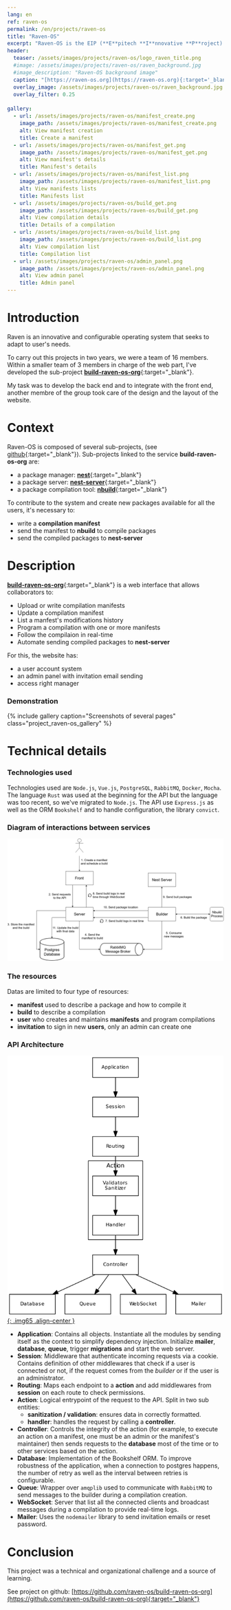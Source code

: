 ```yaml
---
lang: en
ref: raven-os
permalink: /en/projects/raven-os
title: "Raven-OS"
excerpt: "Raven-OS is the EIP (**E**pitech **I**nnovative **P**roject) project that I've worked on during my last years at Epitech"
header:
  teaser: /assets/images/projects/raven-os/logo_raven_title.png
  #image: /assets/images/projects/raven-os/raven_background.jpg
  #image_description: "Raven-OS background image"
  caption: "[https://raven-os.org](https://raven-os.org){:target='_blank'}"
  overlay_image: /assets/images/projects/raven-os/raven_background.jpg
  overlay_filter: 0.25

gallery:
  - url: /assets/images/projects/raven-os/manifest_create.png
    image_path: /assets/images/projects/raven-os/manifest_create.png
    alt: View manifest creation
    title: Create a manifest
  - url: /assets/images/projects/raven-os/manifest_get.png
    image_path: /assets/images/projects/raven-os/manifest_get.png
    alt: View manifest's details
    title: Manifest's details
  - url: /assets/images/projects/raven-os/manifest_list.png
    image_path: /assets/images/projects/raven-os/manifest_list.png
    alt: View manifests lists
    title: Manifests list
  - url: /assets/images/projects/raven-os/build_get.png
    image_path: /assets/images/projects/raven-os/build_get.png
    alt: View compilation details
    title: Details of a compilation
  - url: /assets/images/projects/raven-os/build_list.png
    image_path: /assets/images/projects/raven-os/build_list.png
    alt: View compilation list
    title: Compilation list
  - url: /assets/images/projects/raven-os/admin_panel.png
    image_path: /assets/images/projects/raven-os/admin_panel.png
    alt: View admin panel
    title: Admin panel
---
```

# Introduction

Raven is an innovative and configurable operating system that seeks to adapt to user's needs.

To carry out this projects in two years, we were a team of 16 members. Within a smaller team of 3 members in charge of the web part, I've developed the sub-project [**build-raven-os-org**](https://github.com/raven-os/build-raven-os-org){:target="_blank"}.

My task was to develop the back end and to integrate with the front end, another membre of the group took care of the design
and the layout of the website.

# Context

Raven-OS is composed of several sub-projects, (see [github](https://github.com/raven-os){:target="_blank"}).
Sub-projects linked to the service  **build-raven-os-org** are:

- a package manager: [**nest**](https://github.com/raven-os/nest){:target="_blank"}
- a package server: [**nest-server**](https://github.com/raven-os/nest-server){:target="_blank"}
- a package compilation tool: [**nbuild**](https://github.com/raven-os/nbuild){:target="_blank"}

To contribute to the system and create new packages available for all the users, it's necessary to:

- write a **compilation manifest**
- send the manifest to **nbuild** to compile packages
- send the compiled packages to **nest-server**

# Description

[**build-raven-os-org**](https://github.com/raven-os/build-raven-os-org){:target="_blank"} is a web interface that allows collaborators to: 

  - Upload or write compilation manifests
  - Update a compilation manifest
  - List a manfest's modifications history
  - Program a compilation with one or more manifests
  - Follow the compilaion in real-time
  - Automate sending compiled packages to **nest-server**

For this, the website has:
  - a user account system
  - an admin panel with invitation email sending
  - access right manager

### Demonstration

{% include gallery caption="Screenshots of several pages" class="project_raven-os_gallery" %}

# Technical details

### Technologies used

Technologies used are `Node.js`, `Vue.js`, `PostgreSQL`, `RabbitMQ`, `Docker`, `Mocha`.
The language `Rust` was used at the beginning for the API but the language was too recent, so we've migrated to `Node.js`.
The API use `Express.js` as well as the ORM `Bookshelf` and to handle configuration, the library `convict`.

### Diagram of interactions between services

[![Diagram of interactions between services](/assets/images/projects/raven-os/diagram_interactions.png "Diagram of interactions between services")](/assets/images/projects/raven-os/diagram_interactions.png "Diagram of interactions between services")

### The resources

Datas are limited to four type of resources:

  - **manifest** used to describe a package and how to compile it
  - **build** to describe a compilation
  - **user** who creates and maintains **manifests** and program compilations
  - **invitation** to sign in new **users**, only an admin can create one

### API Architecture

[![API Architecture Diagram](/assets/images/projects/raven-os/diagram_api_architecture.png "API Architecture Diagram"){: .img65 .align-center }](/assets/images/projects/raven-os/diagram_api_architecture.png "API Architecture Diagram")

- **Application**: Contains all objects. Instantiate all the modules by sending itself as the context to simplify dependency injection. Initialize **mailer**, **database**, **queue**, trigger **migrations** and start the web server.
- **Session**: Middleware that authenticate incoming requests via a cookie. Contains definition of other middlewares that check if a user is connected or not, if the request comes from the *builder* or if the user is an administrator.
- **Routing**: Maps each endpoint to a **action** and add middlewares from **session** on each route to check permissions.
- **Action**: Logical entrypoint of the request to the API. Split in two sub entities:
  - **sanitization / validation**: ensures data in correctly formatted.
  - **handler**: handles the request by calling a **controller**.
- **Controller**: Controls the integrity of the action (for example, to execute an action on a manifest, one must be an admin or the manifest's maintainer) then sends requests to the **database** most of the time or to other services based on the action.
- **Database**: Implementation of the Bookshelf ORM. To improve robustness of the application, when a connection to postgres happens, the number of retry as well as the interval between retries is configurable.
- **Queue**: Wrapper over `amqplib` used to communicate with `RabbitMQ` to send messages to the builder during a compilation creation.
- **WebSocket**: Server that list all the connected clients and broadcast messages during a compilation to provide real-time logs.
- **Mailer**: Uses the `nodemailer` library to send invitation emails or reset password.

# Conclusion

This project was a technical and organizational challenge and a source of learning.

See project on github: [https://github.com/raven-os/build-raven-os-org](https://github.com/raven-os/build-raven-os-org){:target="_blank"}
